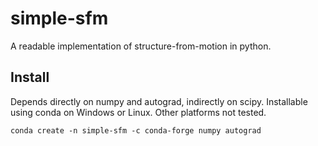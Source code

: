 # simple-sfm
A readable implementation of structure-from-motion in python.

## Install

Depends directly on numpy and autograd, indirectly on scipy. Installable using
conda on Windows or Linux. Other platforms not tested.

```
conda create -n simple-sfm -c conda-forge numpy autograd
```
